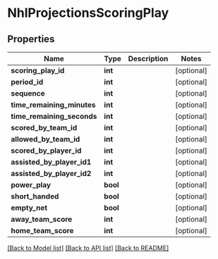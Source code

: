 # NhlProjectionsScoringPlay

## Properties
Name | Type | Description | Notes
------------ | ------------- | ------------- | -------------
**scoring_play_id** | **int** |  | [optional] 
**period_id** | **int** |  | [optional] 
**sequence** | **int** |  | [optional] 
**time_remaining_minutes** | **int** |  | [optional] 
**time_remaining_seconds** | **int** |  | [optional] 
**scored_by_team_id** | **int** |  | [optional] 
**allowed_by_team_id** | **int** |  | [optional] 
**scored_by_player_id** | **int** |  | [optional] 
**assisted_by_player_id1** | **int** |  | [optional] 
**assisted_by_player_id2** | **int** |  | [optional] 
**power_play** | **bool** |  | [optional] 
**short_handed** | **bool** |  | [optional] 
**empty_net** | **bool** |  | [optional] 
**away_team_score** | **int** |  | [optional] 
**home_team_score** | **int** |  | [optional] 

[[Back to Model list]](../README.md#documentation-for-models) [[Back to API list]](../README.md#documentation-for-api-endpoints) [[Back to README]](../README.md)


